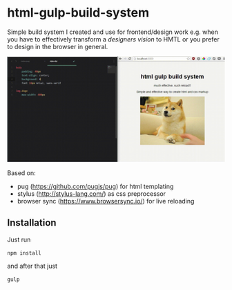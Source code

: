 # html-gulp-build-system

Simple build system I created and use for frontend/design work e.g. when you have to effectively transform a *designers vision* to  HMTL or you prefer to design in the browser in general.

![Demo gif](https://raw.githubusercontent.com/simonvomeyser/html-gulp-build-system/master/demo.gif)

Based on:
- pug (https://github.com/pugjs/pug) for html templating
- stylus (http://stylus-lang.com/) as css preprocessor  
- browser sync (https://www.browsersync.io/) for live reloading

## Installation

Just run 

```
npm install
```

and after that just

```
gulp
```
 






